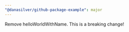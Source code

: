 ```yaml
---
"@danasilver/github-package-example": major
---
```


Remove helloWorldWithName. This is a breaking change!

